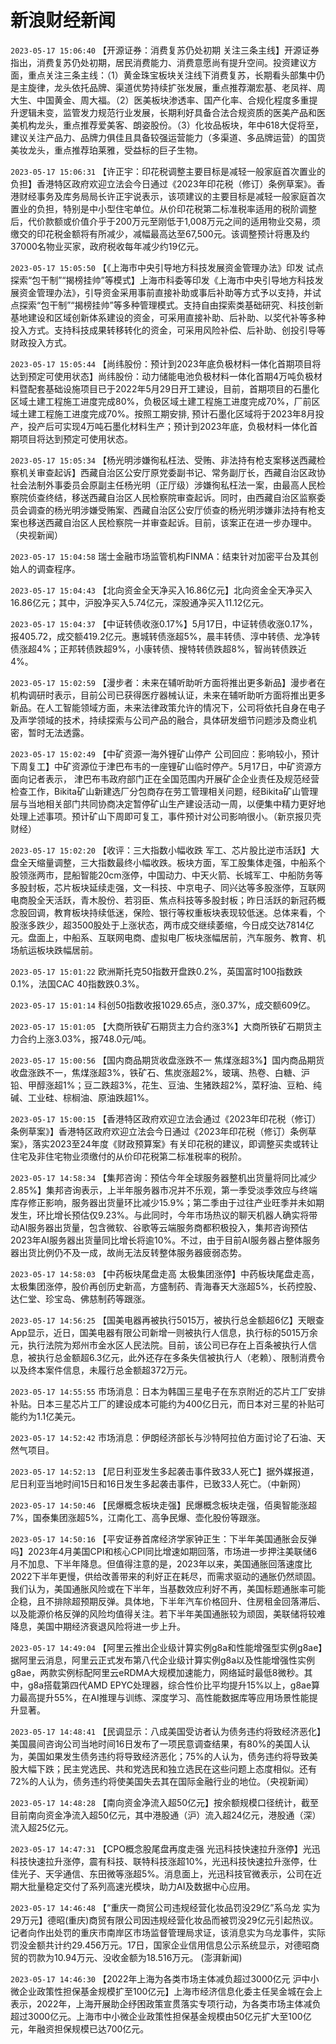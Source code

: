 # 新浪财经新闻
`2023-05-17 15:06:40` 【开源证券：消费复苏仍处初期 关注三条主线】开源证券指出，消费复苏仍处初期，居民消费能力、消费意愿尚有提升空间。投资建议方面，重点关注三条主线：（1）黄金珠宝板块关注线下消费复苏，长期看头部集中仍是主旋律，龙头依托品牌、渠道优势持续扩张发展，重点推荐潮宏基、老凤祥、周大生、中国黄金、周大福。（2）医美板块渗透率、国产化率、合规化程度多重提升逻辑未变，监管发力规范行业发展，长期利好具备合法合规资质的医美产品和医美机构龙头，重点推荐爱美客、朗姿股份。（3）化妆品板块，年中618大促将至，建议关注产品力、品牌力俱佳且具备较强运营能力（多渠道、多品牌运营）的国货美妆龙头，重点推荐珀莱雅，受益标的巨子生物。

`2023-05-17 15:06:31` 【许正宇：印花税调整主要目标是减轻一般家庭首次置业的负担】香港特区政府欢迎立法会今日通过《2023年印花税（修订）条例草案》。香港财经事务及库务局局长许正宇说表示，该项建议的主要目标是减轻一般家庭首次置业的负担，特别是中小型住宅单位。从价印花税第二标准税率适用的税阶调整后，代价款额或价值介乎于200万元至刚低于1,008万元之间的适用物业交易，须缴交的印花税金额将有所减少，减幅最高达至67,500元。该调整预计将惠及约37000名物业买家，政府税收每年减少约19亿元。

`2023-05-17 15:05:50` 【《上海市中央引导地方科技发展资金管理办法》印发 试点探索“包干制”“揭榜挂帅”等模式】上海市科委等印发《上海市中央引导地方科技发展资金管理办法》，引导资金采用事前直接补助或事后补助等方式予以支持，并试点探索“包干制”“揭榜挂帅”等多种管理模式。支持自由探索类基础研究、科技创新基地建设和区域创新体系建设的资金，可采用直接补助、后补助、以奖代补等多种投入方式。支持科技成果转移转化的资金，可采用风险补偿、后补助、创投引导等财政投入方式。

`2023-05-17 15:05:44` 【尚纬股份：预计到2023年底负极材料一体化首期项目将达到预定可使用状态】尚纬股份：动力储能电池负极材料一体化首期4万吨负极材料暨配套基础设施项目已于2022年5月29日开工建设，目前，首期项目的石墨化区域土建工程施工进度完成80%，负极区域土建工程施工进度完成70%，厂前区域土建工程施工进度完成70%。按照工期安排, 预计石墨化区域将于2023年8月投产，投产后可实现4万吨石墨化材料生产；预计到2023年底，负极材料一体化首期项目将达到预定可使用状态。

`2023-05-17 15:05:34` 【杨光明涉嫌徇私枉法、受贿、非法持有枪支案移送西藏检察机关审查起诉】西藏自治区公安厅原党委副书记、常务副厅长，西藏自治区政协社会法制外事委员会原副主任杨光明（正厅级）涉嫌徇私枉法一案，由最高人民检察院侦查终结，移送西藏自治区人民检察院审查起诉。同时，由西藏自治区监察委员会调查的杨光明涉嫌受贿案、西藏自治区公安厅侦查的杨光明涉嫌非法持有枪支案也移送西藏自治区人民检察院一并审查起诉。目前，该案正在进一步办理中。（央视新闻）

`2023-05-17 15:04:58` 瑞士金融市场监管机构FINMA：结束针对加密平台及其创始人的调查程序。

`2023-05-17 15:04:43` 【北向资金全天净买入16.86亿元】北向资金全天净买入16.86亿元；其中，沪股净买入5.74亿元，深股通净买入11.12亿元。

`2023-05-17 15:04:37` 【中证转债收涨0.17%】5月17日，中证转债收涨0.17%，报405.72，成交额419.2亿元。惠城转债涨超5%，晨丰转债、淳中转债、龙净转债涨超4%；正邦转债跌超9%，小康转债、搜特转债跌超8%，智尚转债跌近4%。

`2023-05-17 15:02:59` 【漫步者：未来在辅听助听方面将推出更多新品】漫步者在机构调研时表示，目前公司已获得医疗器械认证，未来在辅听助听方面将推出更多新品。在人工智能领域方面，未来法律政策允许的情况下，公司将依托自身在电子及声学领域的技术，持续探索与公司产品的融合，具体研发细节问题涉及商业机密，暂时无法透露。

`2023-05-17 15:02:49` 【中矿资源一海外锂矿山停产 公司回应：影响较小，预计下周复工】中矿资源位于津巴布韦的一座锂矿山临时停产。5月17日，中矿资源方面向记者表示， 津巴布韦政府部门正在全国范围内开展矿企企业责任及规范经营检查工作，Bikita矿山新建选厂分包商存在劳工管理相关问题，经Bikita矿山管理层与当地相关部门共同协商决定暂停矿山生产建设活动一周，以便集中精力更好地处理上述事项。预计矿山下周即可复工，事件预计对公司影响很小。（新京报贝壳财经）

`2023-05-17 15:02:20` 【收评：三大指数小幅收跌 军工、芯片股比逆市活跃】大盘全天缩量调整，三大指数最终小幅收跌。板块方面，军工股集体走强，中船系个股领涨两市，昆船智能20cm涨停，中国动力、中天火箭、长城军工、中船防务等多股封板，芯片板块延续走强，文一科技、中京电子、同兴达等多股涨停，互联网电商股全天活跃，青木股份、若羽臣、焦点科技等多股封板；昨日活跃的新冠药概念股回调，教育板块持续低迷，保险、银行等权重板块表现较低迷。总体来看，个股涨多跌少，超3500股处于上涨状态，两市成交继续萎缩，今日成交达7814亿元。盘面上，中船系、互联网电商、虚拟电厂板块涨幅居前，汽车服务、教育、机场航运板块跌幅居前。

`2023-05-17 15:01:22` 欧洲斯托克50指数开盘跌0.2%，英国富时100指数跌0.1%，法国CAC 40指数跌0.3%。

`2023-05-17 15:01:14` 科创50指数收报1029.65点，涨0.37%，成交额609亿。

`2023-05-17 15:01:05` 【大商所铁矿石期货主力合约涨3%】大商所铁矿石期货主力合约上涨3.03%，报748.0元/吨。

`2023-05-17 15:00:56` 【国内商品期货收盘涨跌不一 焦煤涨超3%】国内商品期货收盘涨跌不一，焦煤涨超3%，铁矿石、焦炭涨超2%，玻璃、热卷、白糖、沪铅、甲醇涨超1%；豆二跌超3%，花生、豆油、生猪跌超2%，菜籽油、豆粕、纯碱、工业硅、棕榈油、原油跌超1%。

`2023-05-17 15:00:15` 【香港特区政府欢迎立法会通过《2023年印花税（修订）条例草案》】香港特区政府欢迎立法会今日通过《2023年印花税（修订）条例草案》，落实2023至24年度《财政预算案》有关印花税的建议，即调整买卖或转让住宅及非住宅物业须缴付的从价印花税第二标准税率的税阶。

`2023-05-17 14:58:34` 【集邦咨询：预估今年全球服务器整机出货量将同比减少2.85%】集邦咨询表示，上半年服务器市况并不乐观，第一季受淡季效应与终端库存修正影响，服务器出货量环比减少15.9%；第二季由于过往产业旺季并未如期发生，环比增长预估仅9.23%。与此同时，今年市场热议的聊天机器人确实将带动AI服务器出货量，包含微软、谷歌等云端服务商都积极投入，集邦咨询预估2023年AI服务器出货量同比增长将逾10%。不过，由于目前AI服务器占整体服务器出货比例仍不及一成，故尚无法反转整体服务器疲弱态势。

`2023-05-17 14:58:03` 【中药板块尾盘走高 太极集团涨停】中药板块尾盘走高，太极集团涨停，股价再创历史新高，方盛制药、青海春天大涨超5%，长药控股、达仁堂、珍宝岛、佛慈制药等跟涨。

`2023-05-17 14:56:25` 【国美电器再被执行5015万，被执行总金额超6亿】天眼查App显示，近日，国美电器有限公司新增一则被执行人信息，执行标的5015万余元，执行法院为郑州市金水区人民法院。目前，该公司已存在上百条被执行人信息，被执行总金额超6.3亿元，此外还存在多条失信被执行人（老赖）、限制消费令以及终本案件信息，未履行总金额超372万元。

`2023-05-17 14:55:55` 市场消息：日本为韩国三星电子在东京附近的芯片工厂安排补贴。日本三星芯片工厂的建设成本可能约为400亿日元，而日本对三星的补贴可能约为1.1亿美元。

`2023-05-17 14:52:42` 市场消息：伊朗经济部长与沙特阿拉伯方面讨论了石油、天然气项目。

`2023-05-17 14:52:13` 【尼日利亚发生多起袭击事件致33人死亡】据外媒报道，尼日利亚当地时间15日和16日发生多起袭击事件，已致33人死亡。（中新网）

`2023-05-17 14:50:46` 【民爆概念板块走强】民爆概念板块走强，佰奥智能涨超7%，国泰集团涨超5%，江南化工、高争民爆、壶化股份等跟涨。

`2023-05-17 14:50:16` 【平安证券首席经济学家钟正生：下半年美国通胀会反弹吗】2023年4月美国CPI和核心CPI同比增速如期回落，市场进一步押注美联储6月不加息、下半年降息。但值得注意的是，2023年以来，美国通胀回落速度比2022下半年更慢，供给改善带来的利好正在耗尽，而需求驱动的通胀仍然顽固。我们认为，美国通胀风险或在下半年，当基数效应利好不再，美国标题通胀率可能企稳，且不排除超预期反弹。具体地，下半年汽车价格回升、住房租金回落滞后、以及能源价格反弹的风险均值得关注。若下半年美国通胀较为顽固，美联储将较难降息，美国中期经济衰退风险将进一步上升。

`2023-05-17 14:49:04` 【阿里云推出企业级计算实例g8a和性能增强型实例g8ae】据阿里云消息，阿里云正式发布第八代企业级计算实例g8a以及性能增强性实例g8ae，两款实例标配阿里云eRDMA大规模加速能力，网络延时最低8微秒。其中，g8a搭载第四代AMD EPYC处理器，综合性价比平均提升15%以上，g8ae算力最高提升55%，在AI推理与训练、深度学习、高性能数据库等应用场景性能提升显著。

`2023-05-17 14:48:41` 【民调显示：八成美国受访者认为债务违约将致经济恶化】美国晨间咨询公司当地时间16日发布了一项民意调查结果，有80%的美国人认为，美国如果发生债务违约将导致经济恶化；75%的人认为，债务违约将导致美股大幅下跌；民主党选民、共和党选民和独立选民在这些问题上态度相似。还有72%的人认为，债务违约将使美国失去其在国际金融行业的地位。（央视新闻）

`2023-05-17 14:48:28` 【南向资金净流入超50亿元】按余额规模口径统计，截至目前南向资金净流入超50亿元，其中港股通（沪）流入超24亿元，港股通（深）流入超25亿元。

`2023-05-17 14:47:31` 【CPO概念股尾盘再度走强 光迅科技快速拉升涨停】光迅科技快速拉升涨停，震有科技、联特科技涨超10%，光迅科技快速拉升涨停，仕佳光子、天孚通信、东田微等涨超5%。消息面上，光迅科技官微表示，公司在近期大批量稳定交付了系列高速光模块，助力AI及数据中心应用。

`2023-05-17 14:46:48` 【“重庆一商贸公司违规经营化妆品罚没29亿”系乌龙 实为29万元】德昭(重庆)商贸有限公司因违规经营化妆品而被罚没29亿元引起热议。记者向作出处罚的重庆市南岸区市场监督管理局求证，该消息实为乌龙事件，实际罚没金额共计约29.456万元。17日，国家企业信用信息公示系统显示，对德昭商贸的罚款为10.94万元、没收金额为18.516万元。 (澎湃新闻)

`2023-05-17 14:46:30` 【2022年上海为各类市场主体减负超过3000亿元 沪中小微企业政策性担保基金规模扩至100亿元】上海市经济信息化委主任吴金城在会上表示，2022年，上海开展助企纾困政策宣贯落实专项行动，为各类市场主体减负超过3000亿元。上海市中小微企业政策性担保基金规模由50亿元扩大至100亿元，年融资担保规模已达700亿元。

